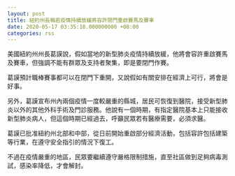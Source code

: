 ```yaml
---
layout: post
title: 紐約州長稱若疫情持續放緩將容許閉門重啟賽馬及賽車
date: 2020-05-17 03:35:18.000000000 +08:00
categories: rss
---
```


美國紐約州州長葛謨說，假如當地的新型肺炎疫情持續放緩，他將會容許重啟賽馬及賽車，但強調不能有群眾及支持者聚集，即是要閉門作賽。

葛謨預計職棒賽事都可以在閉門下重開，又說假如有關安排在經濟上可行，將會是好事。

另外，葛謨宣布州內兩個疫情一度較嚴重的縣城，居民可恢復到醫院，接受新型肺炎以外的其他外科手術及門診服務。他說有一個時期，有指定醫院基本上只能接收新型肺炎病人，但這個時期已經過去，呼籲民眾若有醫療需要，必須求醫。

葛謨已批准紐約州北部和中部，從日前開始重啟部分經濟活動，包括容許包括建築等行業，在遵守安全指引的情況下復工。

不過在疫情嚴重的地區，民眾要繼續遵守嚴格限制措施，直至社區做到足夠病毒測試，感染率降低，才會解封。
